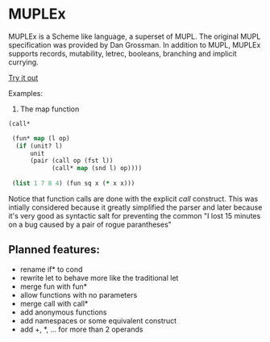 MUPLEx
======

MUPLEx is a Scheme like language, a superset of MUPL. The original MUPL specification was provided by Dan Grossman.
In addition to MUPL, MUPLEx supports records, mutability, letrec, booleans, branching and implicit currying.

[Try it out](http://htmlpreview.github.com/?https://github.com/madflame991/muplex/blob/working/main.html)

Examples:

1. The map function

```clojure
(call* 

 (fun* map (l op)
  (if (unit? l) 
      unit
      (pair (call op (fst l))
            (call* map (snd l) op))))
           
 (list 1 7 8 4) (fun sq x (* x x)))
 ```


Notice that function calls are done with the explicit *call* construct. 
This was intially considered because it greatly simplified the parser and later because 
it's very good as syntactic salt for preventing the common "I lost 15 minutes on a bug caused by a pair of rogue parantheses" 
 

Planned features:
-----------------

* rename if\* to cond
* rewrite let to behave more like the traditional let
* merge fun with fun\*
* allow functions with no parameters
* merge call with call\*
* add anonymous functions
* add namespaces or some equivalent construct
* add +, *, ... for more than 2 operands